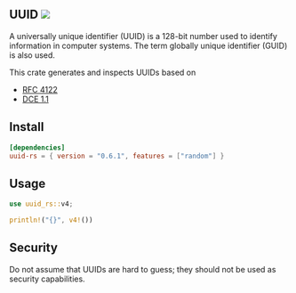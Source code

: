 ## UUID ![](https://github.com/awh6al/uuid-rs/workflows/uuid-rs/badge.svg)
A universally unique identifier (UUID) is a 128-bit number used to identify
information in computer systems. The term globally unique identifier (GUID)
is also used.

This crate generates and inspects UUIDs based on
 * [RFC 4122](http://tools.ietf.org/html/rfc4122)
 * [DCE 1.1](https://pubs.opengroup.org/onlinepubs/9696989899/chap5.htm#tagcjh_08_02_01_01)

## Install
```TOML
[dependencies]
uuid-rs = { version = "0.6.1", features = ["random"] }
```

## Usage
```Rust
use uuid_rs::v4;

println!("{}", v4!())
```

## Security

Do not assume that UUIDs are hard to guess; they should not be used as security capabilities.
